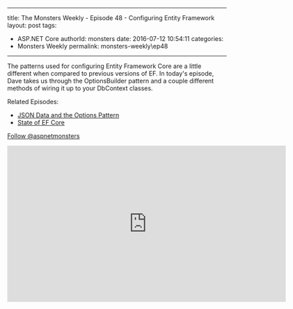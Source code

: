
---
title: The Monsters Weekly - Episode 48 -  Configuring Entity Framework
layout: post
tags: 
  - ASP.NET Core
authorId: monsters
date: 2016-07-12 10:54:11
categories:
  - Monsters Weekly
permalink: monsters-weekly\ep48
---

<p>The patterns used for configuring Entity Framework Core&nbsp;are a little different&nbsp;when compared to previous versions of EF.&nbsp;In today's episode, Dave takes us through the OptionsBuilder pattern and a couple different methods of wiring it up to your DbContext classes.</p><p>Related Episodes:</p><ul><li><a href="https://channel9.msdn.com/Series/aspnetmonsters/Episode-6-JSON-Data-and-The-Options-Pattern">JSON Data and the Options Pattern</a></li><li><a href="https://channel9.msdn.com/Series/aspnetmonsters/ASPNET-Monsters-Episode-47-Julie-Lerman-and-the-State-of-EF-Core">State of EF Core</a></li></ul><p><a class="twitter-follow-button" href="https://twitter.com/aspnetmonsters">Follow @aspnetmonsters</a></p> 


<iframe src='https://channel9.msdn.com/Series/aspnetmonsters/ASPNET-Monsters-Episode-48-Configuring-Entity-Framework/player' width='640' height='360' allowFullScreen frameBorder='0'></iframe>
